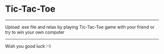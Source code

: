 # Tic-Tac-Toe
____
Upload .exe file and relax by playing Tic-Tac-Toe game with your friend or try to win your own computer
____
Wish you good luck :-)
